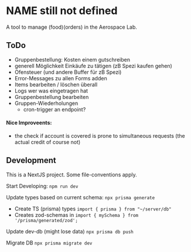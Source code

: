 # NAME still not defined
A tool to manage (food)(orders) in the Aerospace Lab.

## ToDo
- Gruppenbestellung: Kosten einem gutschreiben
- generell Möglichkeit Einkäufe zu tätigen (zB Spezi kaufen gehen)
- Ofensteuer (und andere Buffer für zB Spezi)
- Error-Messages zu allen Forms adden
- Items bearbeiten / löschen überall
- Logs wer was eingetragen hat
- Gruppenbestellung bearbeiten
- Gruppen-Wiederholungen
    - cron-trigger an endpoint?
#### Nice Improveents:
- the check if account is covered is prone to simultaneous requests (the actual credit of course not)


## Development
This is a NextJS project. Some file-conventions apply.

Start Developing:
`npm run dev`

Update types based on current schema:
`npx prisma generate`
- Create TS (prisma) types `import { prisma } from "~/server/db"`
- Creates zod-schemas in `import { mySchema } from '/prisma/generated/zod';`

Update dev-db (might lose data)
`npx prisma db push`

Migrate DB
`npx prisma migrate dev`